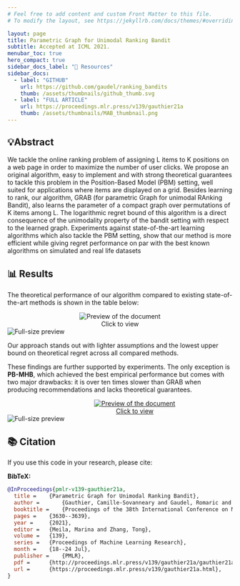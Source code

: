 ```yaml
---
# Feel free to add content and custom Front Matter to this file.
# To modify the layout, see https://jekyllrb.com/docs/themes/#overriding-theme-defaults

layout: page
title: Parametric Graph for Unimodal Ranking Bandit
subtitle: Accepted at ICML 2021.
menubar_toc: true
hero_compact: true
sidebar_docs_label: "📘 Resources"
sidebar_docs:
  - label: "GITHUB"
    url: https://github.com/gaudel/ranking_bandits
    thumb: /assets/thumbnails/github_thumb.svg
  - label: "FULL ARTICLE"
    url: https://proceedings.mlr.press/v139/gauthier21a
    thumb: /assets/thumbnails/MAB_thumbnail.png
---
```


## 💡Abstract

We tackle the online ranking problem of assigning L items to K positions on a web page in order to maximize the number of user clicks. We propose an original algorithm, easy to implement and with strong theoretical guarantees to tackle this problem in the Position-Based Model (PBM) setting, well suited for applications where items are displayed on a grid. Besides learning to rank, our
algorithm, GRAB (for parametric Graph for unimodal RAnking Bandit), also learns the parameter of a compact graph over permutations of K items
among L. The logarithmic regret bound of this algorithm is a direct consequence of the unimodality property of the bandit setting with respect to
the learned graph. Experiments against state-of-the-art learning algorithms which also tackle the PBM setting, show that our method is more efficient while giving regret performance on par with the best known algorithms on simulated and real life datasets

## 📊 Results  

The theoretical performance of our algorithm compared to existing state-of-the-art methods is shown in the table below:  

<div markdown="0" style="text-align:center;">
  <a href="#img-sample">
    <div class="preview-container" style="display:inline-block;">
      <img src="{{ site.baseurl }}/assets/MAB/results-1.png"
           alt="Preview of the document"
           style="display:block; margin:0 auto; float:none; max-width:100%; height:auto;">
      <div class="hover-effect">Click to view</div>
    </div>
  </a>
</div>
<!-- Lightbox -->
<div id="img-sample" class="lightbox" markdown="0">
  <a href="#!" class="lightbox-close"></a>
  <img src="{{ site.baseurl }}/assets/MAB/results-1.png" alt="Full-size preview">
</div>

Our approach stands out with lighter assumptions and the lowest upper bound on theoretical regret across all compared methods.  

These findings are further supported by experiments. The only exception is **PB-MHB**, which achieved the best empirical performance but comes with two major drawbacks: it is over ten times slower than GRAB when producing recommendations and lacks theoretical guarantees.  

<div markdown="0" style="text-align:center;">
  <a href="#img-juries">
    <div class="preview-container" style="width: 570px;">
      <img src="{{ site.baseurl }}/assets/MAB/results-2.png"
           alt="Preview of the document">
      <div class="hover-effect">Click to view</div>
    </div>
  </a>
</div>
<!-- Lightbox -->
<div id="img-juries" class="lightbox" markdown="0">
  <a href="#!" class="lightbox-close"></a>
  <img src="{{ site.baseurl }}/assets/MAB/results-2.png" alt="Full-size preview">
</div>


## 📚 Citation

If you use this code in your research, please cite:

**BibTeX:**
```bibtex
@InProceedings{pmlr-v139-gauthier21a,
  title = 	 {Parametric Graph for Unimodal Ranking Bandit},
  author =       {Gauthier, Camille-Sovanneary and Gaudel, Romaric and Fromont, Elisa and Lompo, Boammani Aser},
  booktitle = 	 {Proceedings of the 38th International Conference on Machine Learning},
  pages = 	 {3630--3639},
  year = 	 {2021},
  editor = 	 {Meila, Marina and Zhang, Tong},
  volume = 	 {139},
  series = 	 {Proceedings of Machine Learning Research},
  month = 	 {18--24 Jul},
  publisher =    {PMLR},
  pdf = 	 {http://proceedings.mlr.press/v139/gauthier21a/gauthier21a.pdf},
  url = 	 {https://proceedings.mlr.press/v139/gauthier21a.html},
}

```
